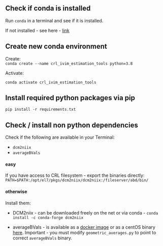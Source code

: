 ## Check if conda is installed 


Run `conda` in a terminal and see if it is installed.   


If not installed - see here - [link](https://engineeringfordatascience.com/posts/install_miniconda_from_the_command_line/)

## Create new conda environment 

Create:  
`conda create --name crl_ivim_estimation_tools python=3.8`

Activate:  

`conda activate crl_ivim_estimation_tools` 

## Install required python packages via pip 

`pip install -r requirements.txt`   

## Check / install non python dependencies 

Check if the following are available in your Terminal: 
- `dcm2niix` 
- `averageBVals`   

#### easy 
If you have access to CRL filesystem - export the binaries directly:   
`PATH=$PATH:/opt/el7/pkgs/dcm2niix/dcm2niix:/fileserver/abd/bin/`   

#### otherwise 

Install them: 

- DCM2niix - can be downloaded freely on the net or via conda - `conda install -c conda-forge dcm2niix`   

- averageBVals - is available as a [docker image](https://github.com/sergeicu/scim_docker/) or as a centOS binary [here](https://github.com/sergeicu/scim_docker/tree/main/bin/3T). Important - you must modify `geometric_averages.py` to point to correct `averageBVals` binary. 


